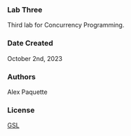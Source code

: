 ### Lab Three
Third lab for Concurrency Programming.

### Date Created
October 2nd, 2023

### Authors
Alex Paquette

### License
[GSL](https://www.gnu.org/software/gsl/)
